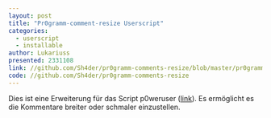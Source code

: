```yaml
---
layout: post
title: "Pr0gramm-comment-resize Userscript"
categories:
  - userscript
  - installable
author: Lukariuss
presented: 2331108
link: //github.com/Sh4der/pr0gramm-comments-resize/blob/master/pr0gramm-comments-resize.user.js
code: //github.com/Sh4der/pr0gramm-comments-resize
---
```


Dies ist eine Erweiterung für das Script p0weruser ([link](//github.com/FlorianMaak/p0weruser)).
Es ermöglicht es die Kommentare breiter oder schmaler einzustellen.
